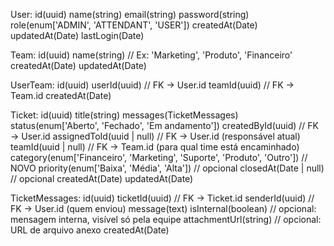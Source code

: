 User:
    id(uuid)
    name(string)
    email(string)
    password(string)
    role(enum['ADMIN', 'ATTENDANT', 'USER'])
    createdAt(Date)
    updatedAt(Date)
    lastLogin(Date)

Team:
    id(uuid)
    name(string)                // Ex: 'Marketing', 'Produto', 'Financeiro'
    createdAt(Date)
    updatedAt(Date)

UserTeam:
    id(uuid)
    userId(uuid)                // FK → User.id
    teamId(uuid)                // FK → Team.id
    createdAt(Date)

Ticket:
    id(uuid)
    title(string)
    messages(TicketMessages)
    status(enum['Aberto', 'Fechado', 'Em andamento'])
    createdById(uuid)           // FK → User.id
    assignedToId(uuid | null)   // FK → User.id (responsável atual)
    teamId(uuid | null)         // FK → Team.id (para qual time está encaminhado)
    category(enum['Financeiro', 'Marketing', 'Suporte', 'Produto', 'Outro']) // NOVO
    priority(enum['Baixa', 'Média', 'Alta']) // opcional
    closedAt(Date | null)       // opcional
    createdAt(Date)
    updatedAt(Date)

TicketMessages:
    id(uuid)
    ticketId(uuid)              // FK → Ticket.id
    senderId(uuid)              // FK → User.id (quem enviou)
    message(text)
    isInternal(boolean)         // opcional: mensagem interna, visível só pela equipe
    attachmentUrl(string)       // opcional: URL de arquivo anexo
    createdAt(Date)
